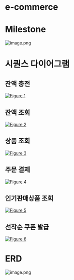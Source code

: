 # e-commerce

# Milestone
![image.png](https://eraser.imgix.net/workspaces/ffAO1ckVpR5PQldphvke/G2sPjcHMpzaT4ypFetKpoMbbh9m2/uMD7SyPWsbtBHFwVizyHR.png?ixlib=js-3.7.0 "image.png")



# 시퀀스 다이어그램
## 잔액 충전
[![Figure 1](https://app.eraser.io/workspace/ffAO1ckVpR5PQldphvke/preview?elements=0uhNFK_E6ImCvHnkFm-qNA&type=embed)](https://app.eraser.io/workspace/ffAO1ckVpR5PQldphvke?elements=0uhNFK_E6ImCvHnkFm-qNA)

## 잔액 조회
[![Figure 2](https://app.eraser.io/workspace/ffAO1ckVpR5PQldphvke/preview?elements=QfcElxDw3m84iT5IcvjMxQ&type=embed)](https://app.eraser.io/workspace/ffAO1ckVpR5PQldphvke?elements=QfcElxDw3m84iT5IcvjMxQ)

## 상품 조회
[![Figure 3](https://app.eraser.io/workspace/ffAO1ckVpR5PQldphvke/preview?elements=13cQN4IB838PMcOMxFZhww&type=embed)](https://app.eraser.io/workspace/ffAO1ckVpR5PQldphvke?elements=13cQN4IB838PMcOMxFZhww)



## 주문 결제
[![Figure 4](https://app.eraser.io/workspace/ffAO1ckVpR5PQldphvke/preview?elements=_Dvsuxp_InMTZaiDrjzxbw&type=embed)](https://app.eraser.io/workspace/ffAO1ckVpR5PQldphvke?elements=_Dvsuxp_InMTZaiDrjzxbw)



## 인기판매상품 조회
[![Figure 5](https://app.eraser.io/workspace/ffAO1ckVpR5PQldphvke/preview?elements=6Y9S1OXkJd_mSoSS2oudoA&type=embed)](https://app.eraser.io/workspace/ffAO1ckVpR5PQldphvke?elements=6Y9S1OXkJd_mSoSS2oudoA)



## 선착순 쿠폰 발급
[![Figure 6](https://app.eraser.io/workspace/ffAO1ckVpR5PQldphvke/preview?elements=DJ635tJ7l2qJPVeyWSqASQ&type=embed)](https://app.eraser.io/workspace/ffAO1ckVpR5PQldphvke?elements=DJ635tJ7l2qJPVeyWSqASQ)





# ERD




![image.png](https://eraser.imgix.net/workspaces/ffAO1ckVpR5PQldphvke/G2sPjcHMpzaT4ypFetKpoMbbh9m2/itfAbo883f5ojcRmD-Zwg.png?ixlib=js-3.7.0 "image.png")








